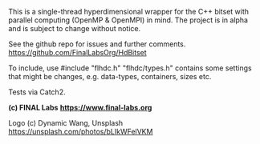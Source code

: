 This is a single-thread hyperdimensional wrapper for the C++ bitset with parallel computing (OpenMP & OpenMPI) in mind.
The project is in alpha and is subject to change without notice.

See the github repo for issues and further comments.
https://github.com/FinalLabsOrg/HdBitset

To include, use #include "flhdc.h"
"flhdc/types.h" contains some settings that might be changes, e.g. data-types, containers, sizes etc.

Tests via Catch2.

**(c) FINAL Labs**
**https://www.final-labs.org**

Logo (c) Dynamic Wang, Unsplash
https://unsplash.com/photos/bLIkWFelVKM
